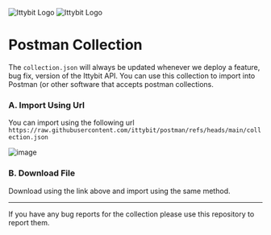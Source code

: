 ![Ittybit Logo](https://github.com/user-attachments/assets/f0d9d823-16b6-4985-a8e4-7a1906dd0a56#gh-dark-mode-only)
![Ittybit Logo](https://github.com/user-attachments/assets/05908188-7eb0-4d78-a23b-072c0c07bb79#gh-light-mode-only)


# Postman Collection

The ```collection.json``` will always be updated whenever we deploy a feature, bug fix, version of the Ittybit API. You can use this collection to import into Postman (or other software that accepts postman collections.

### A. Import Using Url
You can import using the following url ```https://raw.githubusercontent.com/ittybit/postman/refs/heads/main/collection.json```

![image](https://github.com/user-attachments/assets/f6dff985-bb5b-484a-ade3-493a39cea1bc)

### B. Download File

Download using the link above and import using the same method.


---
If you have any bug reports for the collection please use this repository to report them.
